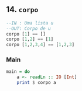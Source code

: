 ## 14. `corpo`
```hs
--IN : Uma lista u
--OUT: Corpo de u
corpo [1] == []
corpo [1,2] == [1]
corpo [1,2,3,4] == [1,2,3]
```


<!--MAIN_BEGIN-->
### Main
```hs
main = do
    a <- readLn :: IO [Int]
    print $ corpo a

```
<!--MAIN_END-->
